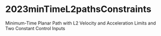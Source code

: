 # 2023minTimeL2pathsConstraints
Minimum-Time Planar Path with L2 Velocity and Acceleration Limits and Two Constant Control Inputs
